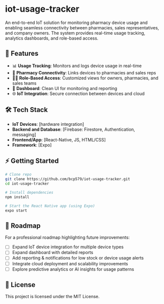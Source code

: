 # iot-usage-tracker
An end-to-end IoT solution for monitoring pharmacy device usage and enabling seamless connectivity between pharmacies, sales representatives, and company owners. The system provides real-time usage tracking, analytics dashboards, and role-based access.

## 🚀 Features

* 📊 **Usage Tracking**: Monitors and logs device usage in real-time
* 🏥 **Pharmacy Connectivity**: Links devices to pharmacies and sales reps
* 👨‍💼 **Role-Based Access**: Customized views for owners, pharmacies, and sales teams
* 📱 **Dashboard**: Clean UI for monitoring and reporting
* 🌐 **IoT Integration**: Secure connection between devices and cloud

## 🛠 Tech Stack

* **IoT Devices**: \[hardware integration]
* **Backend and Database**: \[Firebase: Firestore, Authentication, messaging]
* **Frontend/App**: \[React-Native, JS, HTML/CSS]
* **Framework**: \[Expo]

## ⚡ Getting Started

```bash
# Clone repo
git clone https://github.com/bcp579/iot-usage-tracker.git
cd iot-usage-tracker

# Install dependencies
npm install

# Start the React Native app (using Expo)
expo start
```

## 📌 Roadmap
For a professional roadmap highlighting future improvements:
* [ ] Expand IoT device integration for multiple device types
* [ ] Expand dashboard with detailed reports
* [ ] Add reporting & notifications for low stock or device usage alerts
* [ ] Integrate cloud deployment and scalability improvements
* [ ] Explore predictive analytics or AI insights for usage patterns

## 📄 License

This project is licensed under the MIT License.
